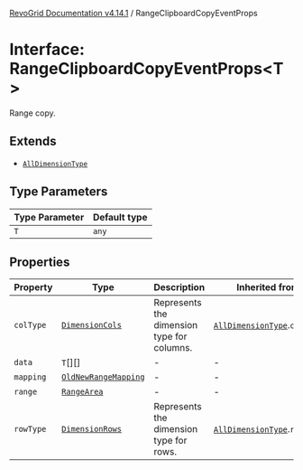 [RevoGrid Documentation v4.14.1](README.md) / RangeClipboardCopyEventProps

# Interface: RangeClipboardCopyEventProps\<T\>

Range copy.

## Extends

- [`AllDimensionType`](Interface.AllDimensionType.md)

## Type Parameters

| Type Parameter | Default type |
| ------ | ------ |
| `T` | `any` |

## Properties

| Property | Type | Description | Inherited from | Defined in |
| ------ | ------ | ------ | ------ | ------ |
| `colType` | [`DimensionCols`](TypeAlias.DimensionCols.md) | Represents the dimension type for columns. | [`AllDimensionType`](Interface.AllDimensionType.md).`colType` | [src/types/interfaces.ts:769](https://github.com/revolist/revogrid/blob/925db466c3d20933669e374666cd0ddbe00cac19/src/types/interfaces.ts#L769) |
| `data` | `T`[][] | - | - | [src/types/interfaces.ts:838](https://github.com/revolist/revogrid/blob/925db466c3d20933669e374666cd0ddbe00cac19/src/types/interfaces.ts#L838) |
| `mapping` | [`OldNewRangeMapping`](TypeAlias.OldNewRangeMapping.md) | - | - | [src/types/interfaces.ts:840](https://github.com/revolist/revogrid/blob/925db466c3d20933669e374666cd0ddbe00cac19/src/types/interfaces.ts#L840) |
| `range` | [`RangeArea`](TypeAlias.RangeArea.md) | - | - | [src/types/interfaces.ts:839](https://github.com/revolist/revogrid/blob/925db466c3d20933669e374666cd0ddbe00cac19/src/types/interfaces.ts#L839) |
| `rowType` | [`DimensionRows`](TypeAlias.DimensionRows.md) | Represents the dimension type for rows. | [`AllDimensionType`](Interface.AllDimensionType.md).`rowType` | [src/types/interfaces.ts:764](https://github.com/revolist/revogrid/blob/925db466c3d20933669e374666cd0ddbe00cac19/src/types/interfaces.ts#L764) |
